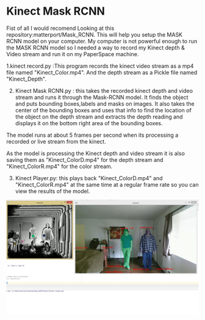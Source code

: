 # Kinect Mask RCNN

Fist of all I would recomend Looking at this repository:matterport/Mask_RCNN.
This will help you setup the MASK RCNN model on your computer.
My computer is not powerful enough to run the MASK RCNN model so I needed a way to
record my Kinect depth & Video stream and run it on my PaperSpace machine.

1.kinect record.py :This program records the kinect video stream as a mp4 file named "Kinect_Color.mp4".
And the depth stream as a Pickle file named "Kinect_Depth".

2. Kinect Mask RCNN.py : this takes the recorded kinect depth and video stream and runs it through the Mask-RCNN model.
It finds the object and puts bounding boxes,labels and masks on images. It also takes the center of the bounding boxes and uses that info to find the location of the object on the depth stream and extracts the depth reading and displays it on the bottom
right area of the bounding boxes.

The model runs at about 5 frames per second when its processing a recorded or live stream from the kinect.

As the model is processing the Kinect depth and video stream it is also saving them as "Kinect_ColorD.mp4" for the depth stream and "Kinect_ColorR.mp4" for the color stream.

3. Kinect Player.py: this plays back "Kinect_ColorD.mp4" and "Kinect_ColorR.mp4" at the same time at a regular frame rate so you can view the results of the model.

![Image description](https://github.com/valdivj/Kinect-Mask-RCNN/blob/master/Kinect%20Mask.jpg)




